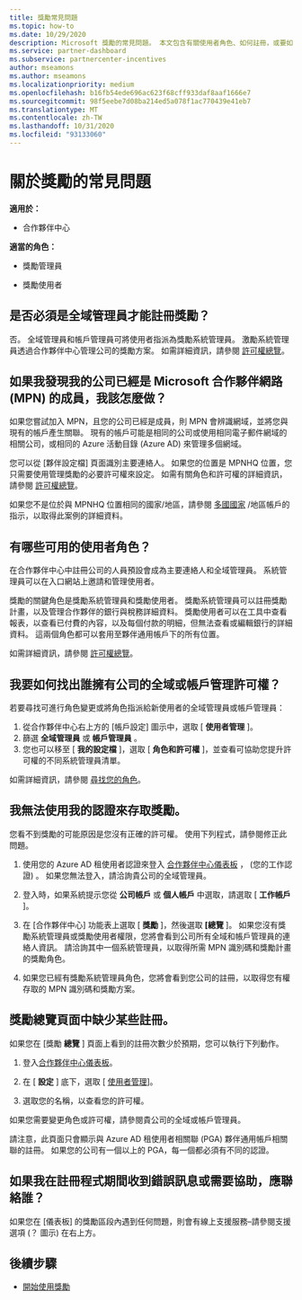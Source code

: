 ```yaml
---
title: 獎勵常見問題
ms.topic: how-to
ms.date: 10/29/2020
description: Microsoft 獎勵的常見問題。 本文包含有關使用者角色、如何註冊，或要如何處理錯誤訊息的問題。
ms.service: partner-dashboard
ms.subservice: partnercenter-incentives
author: mseamons
ms.author: mseamons
ms.localizationpriority: medium
ms.openlocfilehash: b16fb54ede696ac623f68cff933daf8aaf1666e7
ms.sourcegitcommit: 98f5eebe7d08ba214ed5a078f1ac770439e41eb7
ms.translationtype: MT
ms.contentlocale: zh-TW
ms.lasthandoff: 10/31/2020
ms.locfileid: "93133060"
---
```

# <a name="frequently-asked-questions-on-incentives"></a>關於獎勵的常見問題

**適用於：**

- 合作夥伴中心

**適當的角色：**

- 獎勵管理員

- 獎勵使用者

## <a name="do-i-need-to-be-the-global-admin-to-enroll-in-incentives"></a>是否必須是全域管理員才能註冊獎勵？

否。 全域管理員和帳戶管理員可將使用者指派為獎勵系統管理員。 激勵系統管理員透過合作夥伴中心管理公司的獎勵方案。 如需詳細資訊，請參閱 [許可權總覽](permissions-overview.md)。

## <a name="what-do-i-need-to-do-if-i-find-my-company-is-already-a-member-of-the-microsoft-partner-network-mpn"></a>如果我發現我的公司已經是 Microsoft 合作夥伴網路 (MPN) 的成員，我該怎麼做？

如果您嘗試加入 MPN，且您的公司已經是成員，則 MPN 會辨識網域，並將您與現有的帳戶產生關聯。 現有的帳戶可能是相同的公司或使用相同電子郵件網域的相關公司，或相同的 Azure 活動目錄 (Azure AD) 來管理多個網域。

您可以從 [夥伴設定檔] 頁面識別主要連絡人。 如果您的位置是 MPNHQ 位置，您只需要使用管理獎勵的必要許可權來設定。 如需有關角色和許可權的詳細資訊，請參閱 [許可權總覽](permissions-overview.md)。

如果您不是位於與 MPNHQ 位置相同的國家/地區，請參閱 [多國國家](https://support.microsoft.com/help/4515619/special-considerations-for-multi-national-partners-joining-the-microso) /地區帳戶的指示，以取得此案例的詳細資料。

## <a name="what-user-roles-are-available"></a>有哪些可用的使用者角色？

在合作夥伴中心中註冊公司的人員預設會成為主要連絡人和全域管理員。 系統管理員可以在入口網站上邀請和管理使用者。

獎勵的關鍵角色是獎勵系統管理員和獎勵使用者。 獎勵系統管理員可以註冊獎勵計畫，以及管理合作夥伴的銀行與稅務詳細資料。 獎勵使用者可以在工具中查看報表，以查看已付費的內容，以及每個付款的明細，但無法查看或編輯銀行的詳細資料。 這兩個角色都可以套用至夥伴通用帳戶下的所有位置。

如需詳細資訊，請參閱 [許可權總覽](permissions-overview.md)。

## <a name="how-can-i-find-out-who-has-global-or-account-admin-rights-for-my-company"></a>我要如何找出誰擁有公司的全域或帳戶管理許可權？

若要尋找可進行角色變更或將角色指派給新使用者的全域管理員或帳戶管理員：

1. 從合作夥伴中心右上方的 [帳戶設定] 圖示中，選取 [ **使用者管理** ]。
2. 篩選 **全域管理員** 或 **帳戶管理員** 。
3. 您也可以移至 [ **我的設定檔** ]，選取 [ **角色和許可權** ]，並查看可協助您提升許可權的不同系統管理員清單。
 
如需詳細資訊，請參閱 [尋找您的角色](find-your-role.md)。  

## <a name="i-cant-access-incentives-using-my-credentials"></a>我無法使用我的認證來存取獎勵。

您看不到獎勵的可能原因是您沒有正確的許可權。 使用下列程式，請參閱修正此問題。

1. 使用您的 Azure AD 租使用者認證來登入 [合作夥伴中心儀表板](https://partner.microsoft.com/dashboard/) ， (您的工作認證) 。 如果您無法登入，請洽詢貴公司的全域管理員。

2. 登入時，如果系統提示您從 **公司帳戶** 或 **個人帳戶** 中選取，請選取 [ **工作帳戶** ]。

3. 在 [合作夥伴中心] 功能表上選取 [ **獎勵** ]，然後選取 **[總覽** ]。 如果您沒有獎勵系統管理員或獎勵使用者權限，您將會看到公司所有全域和帳戶管理員的連絡人資訊。 請洽詢其中一個系統管理員，以取得所需 MPN 識別碼和獎勵計畫的獎勵角色。

4. 如果您已經有獎勵系統管理員角色，您將會看到您公司的註冊，以取得您有權存取的 MPN 識別碼和獎勵方案。

## <a name="some-enrollments-are-missing-from-the-incentives-overview-page"></a>獎勵總覽頁面中缺少某些註冊。

如果您在 [獎勵 **總覽** ] 頁面上看到的註冊次數少於預期，您可以執行下列動作。

1. 登入[合作夥伴中心儀表板](https://partner.microsoft.com/dashboard/)。

2. 在 [ **設定** ] 底下，選取 [ [使用者管理](https://partner.microsoft.com/pcv/users)]。

3. 選取您的名稱，以查看您的許可權。

如果您需要變更角色或許可權，請參閱貴公司的全域或帳戶管理員。

請注意，此頁面只會顯示與 Azure AD 租使用者相關聯 (PGA) 夥伴通用帳戶相關聯的註冊。 如果您的公司有一個以上的 PGA，每一個都必須有不同的認證。

## <a name="who-should-i-contact-if-i-get-an-error-message-or-need-help-during-the-enrollment-process"></a>如果我在註冊程式期間收到錯誤訊息或需要協助，應聯絡誰？

如果您在 [儀表板] 的獎勵區段內遇到任何問題，則會有線上支援服務–請參閱支援選項 (？ 圖示) 在右上方。

## <a name="next-steps"></a>後續步驟

- [開始使用獎勵](incentives-get-started-intro.md)
